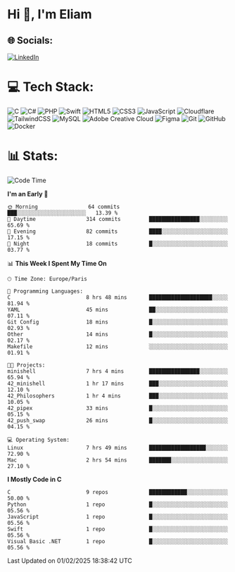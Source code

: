 <h1>Hi 👋, I'm Eliam</h1>

## 🌐 Socials:
[![LinkedIn](https://img.shields.io/badge/LinkedIn-%230077B5.svg?logo=linkedin&logoColor=white)](https://www.linkedin.com/in/eliam-detoh/) 

# 💻 Tech Stack:
![C](https://img.shields.io/badge/c-%2300599C.svg?style=for-the-badge&logo=c&logoColor=white) ![C#](https://img.shields.io/badge/c%23-%23239120.svg?style=for-the-badge&logo=csharp&logoColor=white) ![PHP](https://img.shields.io/badge/php-%23777BB4.svg?style=for-the-badge&logo=php&logoColor=white) ![Swift](https://img.shields.io/badge/swift-F54A2A?style=for-the-badge&logo=swift&logoColor=white) ![HTML5](https://img.shields.io/badge/html5-%23E34F26.svg?style=for-the-badge&logo=html5&logoColor=white) ![CSS3](https://img.shields.io/badge/css3-%231572B6.svg?style=for-the-badge&logo=css3&logoColor=white) ![JavaScript](https://img.shields.io/badge/javascript-%23323330.svg?style=for-the-badge&logo=javascript&logoColor=%23F7DF1E) ![Cloudflare](https://img.shields.io/badge/Cloudflare-F38020?style=for-the-badge&logo=Cloudflare&logoColor=white) ![TailwindCSS](https://img.shields.io/badge/tailwindcss-%2338B2AC.svg?style=for-the-badge&logo=tailwind-css&logoColor=white) ![MySQL](https://img.shields.io/badge/mysql-4479A1.svg?style=for-the-badge&logo=mysql&logoColor=white) ![Adobe Creative Cloud](https://img.shields.io/badge/Adobe%20Creative%20Cloud-DA1F26.svg?style=for-the-badge&logo=Adobe%20Creative%20Cloud&logoColor=white) ![Figma](https://img.shields.io/badge/figma-%23F24E1E.svg?style=for-the-badge&logo=figma&logoColor=white) ![Git](https://img.shields.io/badge/git-%23F05033.svg?style=for-the-badge&logo=git&logoColor=white) ![GitHub](https://img.shields.io/badge/github-%23121011.svg?style=for-the-badge&logo=github&logoColor=white) ![Docker](https://img.shields.io/badge/docker-%230db7ed.svg?style=for-the-badge&logo=docker&logoColor=white)

# 📊  Stats:
<!--START_SECTION:waka-->
![Code Time](http://img.shields.io/badge/Code%20Time-137%20hrs%2012%20mins-blue)

**I'm an Early 🐤** 

```text
🌞 Morning                64 commits          ███░░░░░░░░░░░░░░░░░░░░░░   13.39 % 
🌆 Daytime                314 commits         ████████████████░░░░░░░░░   65.69 % 
🌃 Evening                82 commits          ████░░░░░░░░░░░░░░░░░░░░░   17.15 % 
🌙 Night                  18 commits          █░░░░░░░░░░░░░░░░░░░░░░░░   03.77 % 
```


📊 **This Week I Spent My Time On** 

```text
🕑︎ Time Zone: Europe/Paris

💬 Programming Languages: 
C                        8 hrs 48 mins       ████████████████████░░░░░   81.94 % 
YAML                     45 mins             ██░░░░░░░░░░░░░░░░░░░░░░░   07.11 % 
Git Config               18 mins             █░░░░░░░░░░░░░░░░░░░░░░░░   02.93 % 
Other                    14 mins             █░░░░░░░░░░░░░░░░░░░░░░░░   02.17 % 
Makefile                 12 mins             ░░░░░░░░░░░░░░░░░░░░░░░░░   01.91 % 

🐱‍💻 Projects: 
minishell                7 hrs 4 mins        ████████████████░░░░░░░░░   65.94 % 
42_minishell             1 hr 17 mins        ███░░░░░░░░░░░░░░░░░░░░░░   12.10 % 
42_Philosophers          1 hr 4 mins         ███░░░░░░░░░░░░░░░░░░░░░░   10.05 % 
42_pipex                 33 mins             █░░░░░░░░░░░░░░░░░░░░░░░░   05.15 % 
42_push_swap             26 mins             █░░░░░░░░░░░░░░░░░░░░░░░░   04.15 % 

💻 Operating System: 
Linux                    7 hrs 49 mins       ██████████████████░░░░░░░   72.90 % 
Mac                      2 hrs 54 mins       ███████░░░░░░░░░░░░░░░░░░   27.10 % 
```

**I Mostly Code in C** 

```text
C                        9 repos             ████████████░░░░░░░░░░░░░   50.00 % 
Python                   1 repo              █░░░░░░░░░░░░░░░░░░░░░░░░   05.56 % 
JavaScript               1 repo              █░░░░░░░░░░░░░░░░░░░░░░░░   05.56 % 
Swift                    1 repo              █░░░░░░░░░░░░░░░░░░░░░░░░   05.56 % 
Visual Basic .NET        1 repo              █░░░░░░░░░░░░░░░░░░░░░░░░   05.56 % 
```




 Last Updated on 01/02/2025 18:38:42 UTC
<!--END_SECTION:waka-->
